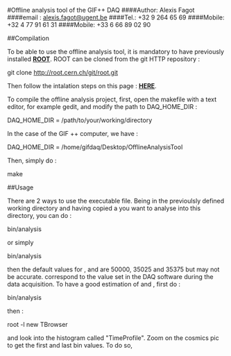 #Offline analysis tool of the GIF++ DAQ
####Author: Alexis Fagot
####email : alexis.fagot@ugent.be
####Tel.: +32 9 264 65 69
####Mobile: +32 4 77 91 61 31
####Mobile: +33 6 66 89 02 90

##Compilation

To be able to use the offline analysis tool, it is mandatory to have previously installed **[ROOT](https://root.cern.ch/drupal/content/installing-root-source)**. ROOT can be cloned from the git HTTP repository :

   git clone http://root.cern.ch/git/root.git

Then follow the intalation steps on this page : **[HERE](https://root.cern.ch/drupal/content/installing-root-source)**.

To compile the offline analysis project, first, open the makefile with a text editor, for example gedit, and modify the path to DAQ_HOME_DIR :

   DAQ_HOME_DIR = /path/to/your/working/directory

In the case of the GIF ++ computer, we have :

   DAQ_HOME_DIR = /home/gifdaq/Desktop/OfflineAnalysisTool

Then, simply do :

   make

##Usage

There are 2 ways to use the executable file. Being in the previoulsly defined working directory and having copied a <datafile> you want to analyse into this directory, you can do :

   bin/analysis <datafile> <TriggerWindowWidth> <TimeEarliestSignals> <TimeLatestSignals>

or simply

   bin/analysis <datafile>

then the default values for <TriggerWindowWidth>, <TimeEarliestSignals> and <TimeLatestSignals> are 50000, 35025 and 35375 but may not be accurate. <TriggerWindowWidth> correspond to the value set in the DAQ software during the data acquisition. To have a good estimation of <TimeEarliestSignals> and <TimeLatestSignals>, first do :

   bin/analysis <datafile>

then :

   root -l
   new TBrowser

and look into the histogram called "TimeProfile". Zoom on the cosmics pic to get the first and last bin values. To do so, 
